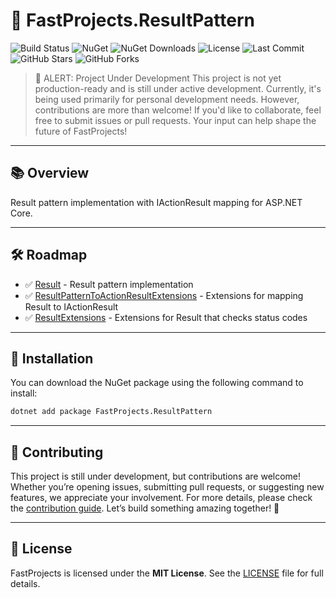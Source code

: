 # 🚀 **FastProjects.ResultPattern**

![Build Status](https://github.com/Fast-Projects-NET/FastProjects.ResultPattern/actions/workflows/test.yml/badge.svg)
![NuGet](https://img.shields.io/nuget/v/FastProjects.ResultPattern.svg)
![NuGet Downloads](https://img.shields.io/nuget/dt/FastProjects.ResultPattern.svg)
![License](https://img.shields.io/github/license/Fast-Projects-NET/FastProjects.ResultPattern.svg)
![Last Commit](https://img.shields.io/github/last-commit/Fast-Projects-NET/FastProjects.ResultPattern.svg)
![GitHub Stars](https://img.shields.io/github/stars/Fast-Projects-NET/FastProjects.ResultPattern.svg)
![GitHub Forks](https://img.shields.io/github/forks/Fast-Projects-NET/FastProjects.ResultPattern.svg)

> 🚨 ALERT: Project Under Development
> This project is not yet production-ready and is still under active development. Currently, it's being used primarily for personal development needs. However, contributions are more than welcome! If you'd like to collaborate, feel free to submit issues or pull requests. Your input can help shape the future of FastProjects!

---

## 📚 **Overview**

Result pattern implementation with IActionResult mapping for ASP.NET Core.

---

## 🛠 **Roadmap**

- ✅ [Result](src/FastProjects.ResultPattern/Result.cs) - Result pattern implementation
- ✅ [ResultPatternToActionResultExtensions](src/FastProjects.ResultPattern/ResultPatternToActionResultExtensions.cs) - Extensions for mapping Result to IActionResult
- ✅ [ResultExtensions](src/FastProjects.ResultPattern/ResultExtensions.cs) - Extensions for Result that checks status codes

---

## 🚀 **Installation**

You can download the NuGet package using the following command to install:
```bash
dotnet add package FastProjects.ResultPattern
```

---

## 🤝 **Contributing**

This project is still under development, but contributions are welcome! Whether you’re opening issues, submitting pull requests, or suggesting new features, we appreciate your involvement. For more details, please check the [contribution guide](CONTRIBUTING.md). Let’s build something amazing together! 🎉

---

## 📄 **License**

FastProjects is licensed under the **MIT License**. See the [LICENSE](LICENSE) file for full details.
